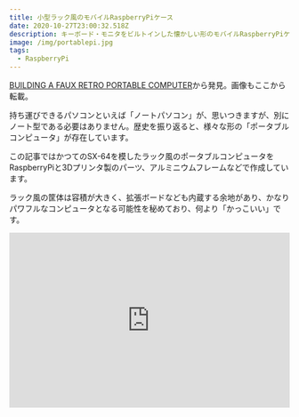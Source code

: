 ```yaml
---
title: 小型ラック風のモバイルRaspberryPiケース
date: 2020-10-27T23:00:32.518Z
description: キーボード・モニタをビルトインした懐かしい形のモバイルRaspberryPiケースを紹介します。
image: /img/portablepi.jpg
tags:
  - RaspberryPi
---
```

[BUILDING A FAUX RETRO PORTABLE COMPUTER](https://hackaday.com/2019/12/01/building-a-faux-retro-portable-computer/)から発見。画像もここから転載。

持ち運びできるパソコンといえば「ノートパソコン」が、思いつきますが、別にノート型である必要はありません。歴史を振り返ると、様々な形の「ポータブルコンピュータ」が存在しています。

この記事ではかつてのSX-64を模したラック風のポータブルコンピュータをRaspberryPiと3Dプリンタ製のパーツ、アルミニウムフレームなどで作成しています。

ラック風の筐体は容積が大きく、拡張ボードなども内蔵する余地があり、かなりパワフルなコンピュータとなる可能性を秘めており、何より「かっこいい」です。

<iframe width="100%" height="315" src="https://www.youtube.com/embed/vXGr7-_U_tY" frameborder="0" allow="accelerometer; autoplay; encrypted-media; gyroscope; picture-in-picture" allowfullscreen></iframe>

